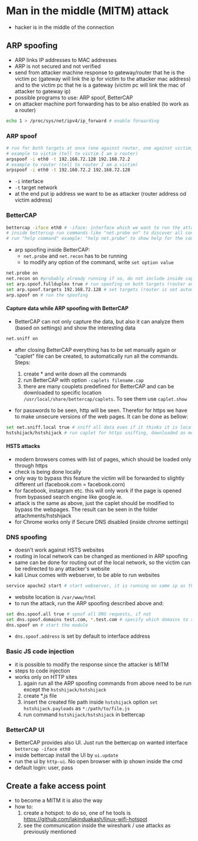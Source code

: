 # Man in the middle (MITM) attack
-   hacker is in the middle of the connection

## ARP spoofing
-   ARP links IP addresses to MAC addresses
-   ARP is not secured and not verified
-   send from attacker machine response to gateway/router that he is the victim pc (gateway will link the ip for victim to the attacker mac address) and to the victim pc that he is a gateway (victim pc will link the mac of attacker to gateway ip)
-   possible programs to use: ARP spoof, BetterCAP
-   on attacker machine port forwarding has to be also enabled (to work as a router)

```bash
echo 1 > /proc/sys/net/ipv4/ip_forward # enable forwarding 
```

### ARP spoof
```bash
# run for both targets at once (one against router, one against victim) and keep running for the whole attack
# example to victim (tell to victim I am a router)
arpspoof -i eth0 -t 192.168.72.128 192.168.72.2
# example to router (tell to router I am a victim)
arpspoof -i eth0 -t 192.168.72.2 192.168.72.128
```
-   `-i` interface
-   `-t` target network
-   at the end put ip address we want to be as attacker (router address od victim address)

### BetterCAP
```bash
bettercap -iface eth0 # -iface: interface which we want to run the attacks against
# inside bettercup run commands like "net.probe on" to discover all connected hosts to the network
# run "help command" example: "help net.probe" to show help for the command
```
-   arp spoofing inside BetterCAP:
    -   `net.probe` and `net.recon` has to be running
    -   to modify any option of the command, write `set option value`
```bash
net.probe on
net.recon on #probably already running if so, do not include inside caplet file mentioned bellow. Any error stops running the file
set arp.spoof.fullduplex true # run spoofing on both targets (router and victim) 
set arp.spoof.targets 192.168.72.128 # set targets (router is set automatically in fullduplex setting)
arp.spoof on # run the spoofing
```

#### Capture data while ARP spoofing with BetterCAP
-   BetterCAP can not only capture the data, but also it can analyze them (based on settings) and show the interesting data
```bash
net.sniff on
```

-   after closing BetterCAP everything has to be set manually again or "caplet" file can be created, to automatically run all the commands. Steps:
    1)  create * and write down all the commands
    2)  run BetterCAP with option `-caplets filename.cap`
    3)  there are many couplets predefined for BetterCAP and can be downloaded to specific location `/usr/local/share/bettercap/caplets`. To see them use `caplet.show`

-   for passwords to be seen, http will be seen. Therefor for https we have to make unsecure versions of the web pages. It can be done as bellow:
```bash
set net.sniff.local true # sniff all data even if it thinks it is local data
hstshijack/hstshijack # run caplet for https sniffing, downloaded as mentioned in 3)
```

#### HSTS attacks
-   modern browsers comes with list of pages, which should be loaded only through https
-   check is being done locally
-   only way to bypass this feature the victim will be forwarded to slightly different url (facebook.com = facebook.corn)
-   for facebook, instagram etc. this will only work if the page is opened from bypassed search engine like google.ie.
-   attack is the same as above, just the caplet should be modified to bypass the webpages. The result can be seen in the folder attachments/hstshijack
-   for Chrome works only if Secure DNS disabled (inside chrome settings)

### DNS spoofing
-   doesn't work against HSTS websites
-   routing in local network can be changed as mentioned in ARP spoofing
-   same can be done for routing out of the local network, so the victim can be redirected to any attacker's website
-   kali Linux comes with webserver, to be able to run websites
```bash
service apache2 start # start webserver, it is running on same ip as the attacker machine (ifconfig)
```
-   website location is `/var/www/html`
-   to run the attack, run the ARP spoofing described above and:
```bash
set dns.spoof.all true # spoof all DNS requests, if not
set dns.spoof.domains test.com, *.test.com # specify which domains to spoof
dns.spoof on # start the module
```
- `dns.spoof.address` is set by default to interface address

### Basic JS code injection
-   it is possible to modify the response since the attacker is MITM
-   steps to code injection
-   works only on HTTP sites
    1)  again run all the ARP spoofing commands from above need to be run except the `hstshijack/hstshijack`
    2)  create *.js file
    3)  insert the created file path inside `hstshijack` option `set hstshijack.payloads` as `*:/path/to/file.js`
    4)  run command `hstshijack/hstshijack` in bettercap

### BetterCAP UI
-   BetterCAP provides also UI. Just run the bettercap on wanted interface `bettercap -iface eth0`
-   inside bettercap install the UI by `ui.update`
-   run the ui by `http-ui`. No open browser with ip shown inside the cmd
-   default login: user, pass

## Create a fake access point
-   to become a MITM it is also the way
-   how to:
    1)  create a hotspot: to do so, one of he tools is https://github.com/lakinduakash/linux-wifi-hotspot 
    2)  see the communication inside the wireshark / use attacks as previously mentioned

